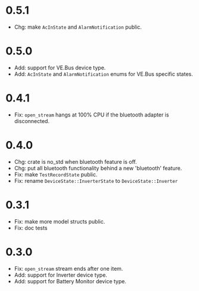 # 0.5.1

- Chg: make `AcInState` and `AlarmNotification` public.

# 0.5.0

- Add: support for VE.Bus device type.
- Add: `AcInState` and `AlarmNotification` enums for VE.Bus specific states.

# 0.4.1

- Fix: `open_stream` hangs at 100% CPU if the bluetooth adapter is disconnected.

# 0.4.0

- Chg: crate is no_std when bluetooth feature is off.
- Chg: put all bluetooth functionality behind a new 'bluetooth' feature.
- Fix: make `TestRecordState` public.
- Fix: rename `DeviceState::InverterState` to `DeviceState::Inverter`

# 0.3.1

- Fix: make more model structs public.
- Fix: doc tests

# 0.3.0

- Fix: `open_stream` stream ends after one item.
- Add: support for Inverter device type.
- Add: support for Battery Monitor device type.
